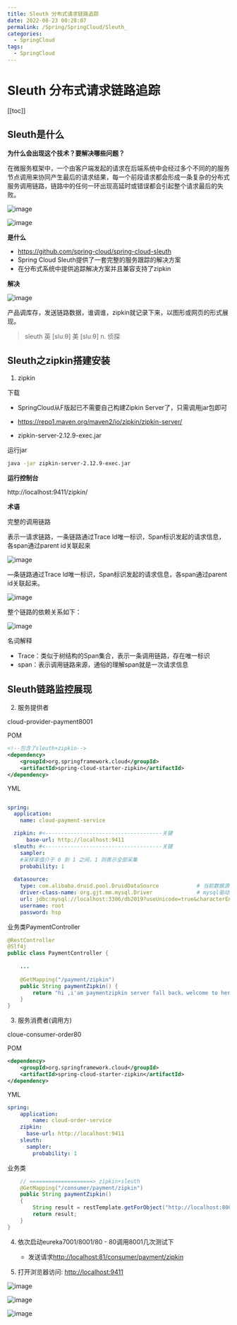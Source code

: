 ```yaml
---
title: Sleuth 分布式请求链路追踪
date: 2022-08-23 00:28:07
permalink: /Spring/SpringCloud/Sleuth_
categories:
  - SpringCloud
tags:
  - SpringCloud
---
```

# Sleuth 分布式请求链路追踪

[[toc]]

## Sleuth是什么

**为什么会出现这个技术？要解决哪些问题？**

在微服务框架中，一个由客户端发起的请求在后端系统中会经过多个不同的的服务节点调用来协同产生最后的请求结果，每一个前段请求都会形成一条复杂的分布式服务调用链路，链路中的任何一环出现高延时或错误都会引起整个请求最后的失败。

![image](https://cdn.jsdmirror.com//gh/xustudyxu/image-hosting1@master/20220822/image.5re5bq8z1fc0.webp)

![image](https://cdn.jsdmirror.com//gh/xustudyxu/image-hosting1@master/20220822/image.6ta641owfto0.webp)

**是什么**

- https://github.com/spring-cloud/spring-cloud-sleuth
- Spring Cloud Sleuth提供了一套完整的服务跟踪的解决方案
- 在分布式系统中提供追踪解决方案并且兼容支持了zipkin

**解决**

![image](https://cdn.jsdmirror.com//gh/xustudyxu/image-hosting1@master/20220822/image.7afjeo1qgkg0.webp)

产品调库存，发送链路数据，谁调谁，zipkin就记录下来，以图形或网页的形式展现。

> sleuth
> 英 [sluːθ] 美 [sluːθ]
> n. 侦探

## Sleuth之zipkin搭建安装

1. zipkin

下载

+ SpringCloud从F版起已不需要自己构建Zipkin Server了，只需调用jar包即可

+ https://repo1.maven.org/maven2/io/zipkin/zipkin-server/

+ zipkin-server-2.12.9-exec.jar

运行jar

```sh
java -jar zipkin-server-2.12.9-exec.jar
```

**运行控制台**

http://localhost:9411/zipkin/

**术语**

完整的调用链路

表示一请求链路，一条链路通过Trace ld唯一标识，Span标识发起的请求信息，各span通过parent id关联起来

![image](https://cdn.jsdmirror.com//gh/xustudyxu/image-hosting1@master/20220822/image.6l5xfhx822k0.webp)

—条链路通过Trace ld唯一标识，Span标识发起的请求信息，各span通过parent id关联起来。

![image](https://cdn.jsdmirror.com//gh/xustudyxu/image-hosting1@master/20220822/image.122mvcbvbqsg.webp)

整个链路的依赖关系如下：

![image](https://cdn.jsdmirror.com//gh/xustudyxu/image-hosting1@master/20220822/image.4sehxbkyiju0.webp)

名词解释

- Trace：类似于树结构的Span集合，表示一条调用链路，存在唯一标识
- span：表示调用链路来源，通俗的理解span就是一次请求信息

## Sleuth链路监控展现

2. 服务提供者

cloud-provider-payment8001

POM

```xml
<!--包含了sleuth+zipkin-->
<dependency>
    <groupId>org.springframework.cloud</groupId>
    <artifactId>spring-cloud-starter-zipkin</artifactId>
</dependency>
```

YML

```yaml {6-11}

spring:
  application:
    name: cloud-payment-service

  zipkin: #<-------------------------------------关键 
      base-url: http://localhost:9411
  sleuth: #<-------------------------------------关键
    sampler:
    #采样率值介于 0 到 1 之间，1 则表示全部采集
    probability: 1
    
  datasource:
    type: com.alibaba.druid.pool.DruidDataSource            # 当前数据源操作类型
    driver-class-name: org.gjt.mm.mysql.Driver              # mysql驱动包
    url: jdbc:mysql://localhost:3306/db2019?useUnicode=true&characterEncoding=utf-8&useSSL=false
    username: root
    password: hsp
```

业务类PaymentController

```java
@RestController
@Slf4j
public class PaymentController {
    
    ...
    
 	@GetMapping("/payment/zipkin")
    public String paymentZipkin() {
        return "hi ,i'am paymentzipkin server fall back，welcome to here, O(∩_∩)O哈哈~";
    }    
}
```

3. 服务消费者(调用方)

cloue-consumer-order80

POM

```xml
<dependency>
    <groupId>org.springframework.cloud</groupId>
    <artifactId>spring-cloud-starter-zipkin</artifactId>
</dependency>
```

YML

```yaml {4-8}
spring:
    application:
        name: cloud-order-service
    zipkin:
      base-url: http://localhost:9411
    sleuth:
      sampler:
        probability: 1
```

业务类

```java
    // ====================> zipkin+sleuth
    @GetMapping("/consumer/payment/zipkin")
    public String paymentZipkin()
    {
        String result = restTemplate.getForObject("http://localhost:8001"+"/payment/zipkin/", String.class);
        return result;
    }
}
```

4. 依次启动eureka7001/8001/80 - 80调用8001几次测试下
   + 发送请求[http://localhost:81/consumer/payment/zipkin](http://localhost:81/consumer/payment/zipkin)

5. 打开浏览器访问: [http://localhost:9411](http://localhost:9411)

![image](https://cdn.jsdmirror.com//gh/xustudyxu/image-hosting1@master/20220822/image.7dtxh37vn600.webp)

![image](https://cdn.jsdmirror.com//gh/xustudyxu/image-hosting1@master/20220822/image.72ph5v5byno0.webp)

![image](https://cdn.jsdmirror.com//gh/xustudyxu/image-hosting1@master/20220823/image.2cfayzjw29hc.webp)

